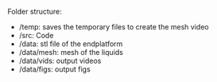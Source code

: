Folder structure:

- /temp: saves the temporary files to create the mesh video
- /src: Code
- /data: stl file of the endplatform 
- /data/mesh: mesh of the liquids
- /data/vids: output videos
- /data/figs: output figs

